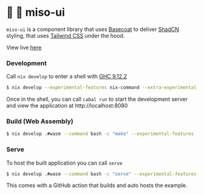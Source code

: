 :ramen: 🎨 miso-ui
====================

`miso-ui` is a component library that uses [Basecoat](https://basecoatui.com/) to deliver [ShadCN](https://ui.shadcn.com) styling, that uses [Tailwind CSS](https://tailwindcss.com/) under the hood.

View live [here](https://miso-ui.haskell-miso.org)

### Development

Call `nix develop` to enter a shell with [GHC 9.12.2](https://haskell.org/ghc)

```bash
$ nix develop --experimental-features nix-command --extra-experimental-features flakes
```

Once in the shell, you can call `cabal run` to start the development server and view the application at http://localhost:8080

### Build (Web Assembly)

```bash
$ nix develop .#wasm --command bash -c "make" --experimental-features 'nix-command flakes'
```

### Serve

To host the built application you can call `serve`

```bash
$ nix develop .#wasm --command bash -c "serve" --experimental-features 'nix-command flakes'
```

This comes with a GitHub action that builds and auto hosts the example.
